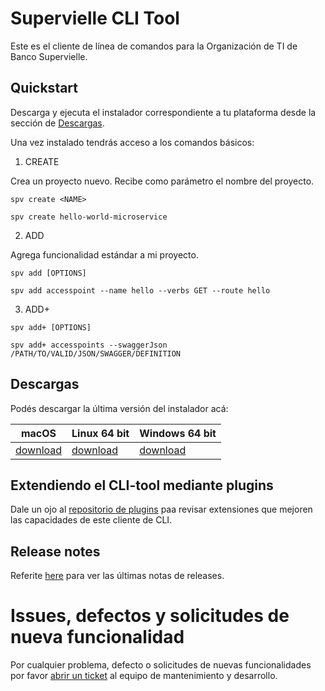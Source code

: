 # Supervielle CLI Tool

Este es el cliente de línea de comandos para la Organización de TI de Banco Supervielle. 

## Quickstart

Descarga y ejecuta el instalador correspondiente a tu plataforma desde la sección de [Descargas](#descargas).

Una vez instalado tendrás acceso a los comandos básicos:

1. CREATE

Crea un proyecto nuevo. Recibe como parámetro el nombre del proyecto.

```
spv create <NAME>

spv create hello-world-microservice
```

2. ADD

Agrega funcionalidad estándar a mi proyecto. 

```
spv add [OPTIONS]

spv add accesspoint --name hello --verbs GET --route hello

```

3. ADD+
```
spv add+ [OPTIONS]

spv add+ accesspoints --swaggerJson /PATH/TO/VALID/JSON/SWAGGER/DEFINITION
```


## Descargas
Podés descargar la última versión del instalador acá:

| **macOS** | **Linux 64 bit** | **Windows 64 bit** |
|-----------|------------------|--------------------|
| [download]() | [download]() | [download]() |


## Extendiendo el CLI-tool mediante plugins

Dale un ojo al [repositorio de plugins]() paa revisar extensiones que mejoren las capacidades de este cliente de CLI.



## Release notes

Referite [here]() para ver las últimas notas de releases.


# Issues, defectos y solicitudes de nueva funcionalidad

Por cualquier problema, defecto o solicitudes de nuevas funcionalidades por favor [abrir un ticket]() al equipo de mantenimiento y desarrollo.
